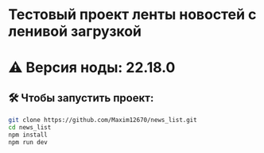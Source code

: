 # Тестовый проект ленты новостей с ленивой загрузкой

# ⚠️ Версия ноды: 22.18.0 

## 🛠️ Чтобы запустить проект:
```bash
git clone https://github.com/Maxim12670/news_list.git
cd news_list
npm install
npm run dev
